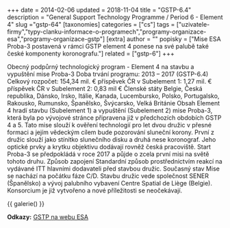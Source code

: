 +++
date = 2014-02-06
updated = 2018-11-04
title = "GSTP-6.4"
description = "General Support Technology Programme / Period 6 - Element 4"
slug ="gstp-64"
[taxonomies]
categories = ["cs"]
tags = ["uzivatele-firmy","typy-clanku-informace-o-programech","programy-organizace-esa","programy-organizace-gstp"]
[extra]
author = ""
popisky = ["Mise ESA Proba-3 postavená v rámci GSTP element 4 ponese na své palubě také české komponenty koronografu."]
related = ["gstp-6"]
+++

Obecný podpůrný technologický program - Element 4 na stavbu a vypuštění mise Proba-3 Doba trvání programu: 2013 – 2017 (GSTP-6.4) Celkový rozpočet: 154,34 mil. € příspěvek ČR v Subelement 1: 1,27 mil. € příspěvek ČR v Subelement 2: 0,83 mil € Členské státy Belgie, Česká republika, Dánsko, Irsko, Itálie, Kanada, Lucembursko, Polsko, Portugalsko, Rakousko, Rumunsko, Španělsko, Švýcarsko, Velká Británie Obsah Element 4 hradí stavbu (Subelement 1) a vypuštění (Subelement 2) mise Proba-3, která byla po vývojové stránce připravena již v předchozích obdobích GSTP 4 a 5. Tato mise slouží k ověření technologií pro let dvou družic v přesné formaci a jejím vědeckým cílem bude pozorování sluneční korony. První z družic slouží jako stínítko slunečního disku a druhá nese koronograf. Jeho optické prvky a krytku objektivu dodávají rovněž česká pracoviště. Start Proba-3 se předpokládá v roce 2017 a půjde o zcela první misi na světě tohoto druhu. Způsob zapojení Standardní způsob prostřednictvím reakcí na vydávané ITT hlavními dodavateli před stavbou družic. Současný stav Mise se nachází na počátku fáze C/D. Stavbu družic vede společnost SENER (Španělsko) a vývoj palubního vybavení Centre Spatial de Liège (Belgie). Konsorcium je již vytvořeno a nové příležitosti se neočekávají.

{{ galerie() }}

**Odkazy:**
[GSTP na webu ESA]

[GSTP na webu ESA]: http://www.esa.int/Our_Activities/Technology/About_the_General_Support_Technology_Programme_GSTP
